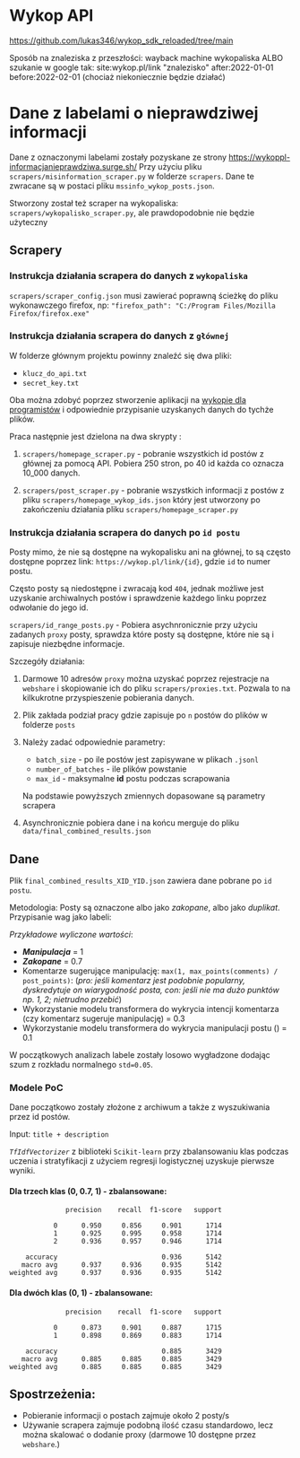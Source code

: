 # Wykop API

https://github.com/lukas346/wykop_sdk_reloaded/tree/main

Sposób na znaleziska z przeszłości: wayback machine wykopaliska ALBO
szukanie w google tak: site:wykop.pl/link "znalezisko" after:2022-01-01 before:2022-02-01 (chociaż niekoniecznie będzie działać)

# Dane z labelami o nieprawdziwej informacji

Dane z oznaczonymi labelami zostały pozyskane ze strony https://wykoppl-informacjanieprawdziwa.surge.sh/ Przy użyciu pliku `scrapers/misinformation_scraper.py` w folderze `scrapers`. Dane te zwracane są w postaci pliku `mssinfo_wykop_posts.json`.

Stworzony został też scraper na wykopaliska: `scrapers/wykopalisko_scraper.py`, ale prawdopodobnie nie będzie użyteczny

## Scrapery

### Instrukcja działania scrapera do danych z `wykopaliska`

`scrapers/scraper_config.json` musi zawierać poprawną ścieżkę do pliku wykonawczego firefox, np: `"firefox_path": "C:/Program Files/Mozilla Firefox/firefox.exe"`

### Instrukcja działania scrapera do danych z `głównej`

W folderze głównym projektu powinny znaleźć się dwa pliki:

- `klucz_do_api.txt`
- `secret_key.txt`

Oba można zdobyć poprzez stworzenie aplikacji na [wykopie dla programistów](https://dev.wykop.pl/) i odpowiednie przypisanie uzyskanych danych do tychże plików.

Praca następnie jest dzielona na dwa skrypty :

1. `scrapers/homepage_scraper.py` - pobranie wszystkich id postów z głównej za pomocą API. Pobiera 250 stron, po 40 id każda co oznacza 10_000 danych.

2. `scrapers/post_scraper.py` - pobranie wszystkich informacji z postów z pliku `scrapers/homepage_wykop_ids.json` który jest utworzony po zakończeniu działania pliku `scrapers/homepage_scraper.py`

### Instrukcja działania scrapera do danych po `id postu`

Posty mimo, że nie są dostępne na wykopalisku ani na głównej, to są często dostępne poprzez link: `https://wykop.pl/link/{id}`, gdzie `id` to numer postu.

Często posty są niedostępne i zwracają kod `404`, jednak możliwe jest uzyskanie archiwalnych postów i sprawdzenie każdego linku poprzez odwołanie do jego id.

`scrapers/id_range_posts.py` - Pobiera asychnronicznie przy użyciu zadanych `proxy` posty, sprawdza które posty są dostępne, które nie są i zapisuje niezbędne informacje.

Szczegóły działania:

1. Darmowe 10 adresów `proxy` można uzyskać poprzez rejestracje na `webshare` i skopiowanie ich do pliku `scrapers/proxies.txt`. Pozwala to na kilkukrotne przyspieszenie pobierania danych.
2. Plik zakłada podział pracy gdzie zapisuje po `n` postów do plików w folderze `posts`
3. Należy zadać odpowiednie parametry:

   - `batch_size` - po ile postów jest zapisywane w plikach `.jsonl`
   - `number_of_batches` - ile plików powstanie
   - `max_id` - maksymalne **id** postu podczas scrapowania

   Na podstawie powyższych zmiennych dopasowane są parametry scrapera

4. Asynchronicznie pobiera dane i na końcu merguje do pliku `data/final_combined_results.json`

## Dane

Plik `final_combined_results_XID_YID.json` zawiera dane pobrane po `id postu`.

Metodologia: Posty są oznaczone albo jako _zakopane_, albo jako _duplikat_. Przypisanie wag jako labeli:

_Przykładowe wyliczone wartości_:

- **_Manipulacja_** = 1
- **_Zakopane_** = 0.7
- Komentarze sugerujące manipulację: `max(1, max_points(comments) / post_points)`: (_pro: jeśli komentarz jest podobnie popularny, dyskredytuje on wiarygodność posta, con: jeśli nie ma dużo punktów np. 1, 2; nietrudno przebić_)
- Wykorzystanie modelu transformera do wykrycia intencji komentarza (czy komentarz sugeruje manipulację) = 0.3
- Wykorzystanie modelu transformera do wykrycia manipulacji postu () = 0.1

W początkowych analizach labele zostały losowo wygładzone dodając szum z rozkładu normalnego `std=0.05`.

### Modele PoC

Dane początkowo zostały złożone z archiwum a także z wyszukiwania przez id postów.

Input: `title + description`

_`TfIdfVectorizer`_ z biblioteki `Scikit-learn` przy zbalansowaniu klas podczas uczenia i stratyfikacji z użyciem regresji logistycznej uzyskuje pierwsze wyniki.

#### Dla trzech klas (0, 0.7, 1) - zbalansowane:

```
              precision    recall  f1-score   support

           0      0.950     0.856     0.901      1714
           1      0.925     0.995     0.958      1714
           2      0.936     0.957     0.946      1714

    accuracy                          0.936      5142
   macro avg      0.937     0.936     0.935      5142
weighted avg      0.937     0.936     0.935      5142
```

#### Dla dwóch klas (0, 1) - zbalansowane:

```
              precision    recall  f1-score   support

           0      0.873     0.901     0.887      1715
           1      0.898     0.869     0.883      1714

    accuracy                          0.885      3429
   macro avg      0.885     0.885     0.885      3429
weighted avg      0.885     0.885     0.885      3429
```

## Spostrzeżenia:

- Pobieranie informacji o postach zajmuje około 2 posty/s
- Używanie scrapera zajmuje podobną ilość czasu standardowo, lecz można skalować o dodanie proxy (darmowe 10 dostępne przez `webshare`.)
